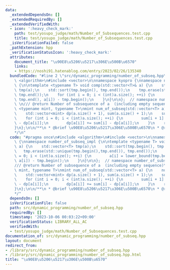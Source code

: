 ```yaml
---
data:
  _extendedDependsOn: []
  _extendedRequiredBy: []
  _extendedVerifiedWith:
  - icon: ':heavy_check_mark:'
    path: test/yosupo_judge/math/Number_of_Subsequences.test.cpp
    title: test/yosupo_judge/math/Number_of_Subsequences.test.cpp
  _isVerificationFailed: false
  _pathExtension: hpp
  _verificationStatusIcon: ':heavy_check_mark:'
  attributes:
    document_title: "\u90E8\u5206\u5217\u306E\u500B\u6570"
    links:
    - https://noshi91.hatenablog.com/entry/2023/02/26/135340
  bundledCode: "#line 2 \"src/dynamic_programming/number_of_subseq.hpp\"\n#include\
    \ <algorithm>\n#include <vector>\n\nnamespace kyopro {\nnamespace number_of_subseq_impl\
    \ {\n\ntemplate <typename T> void comp(std::vector<T>& a) {\n    std::vector<T>\
    \ tmp(a);\n    std::sort(tmp.begin(), tmp.end());\n    tmp.erase(std::unique(tmp.begin(),tmp.end()),\
    \ tmp.end());\n    for (int i = 0; i < (int)a.size(); ++i) {\n        a[i] = lower_bound(tmp.begin(),\
    \ tmp.end(), a[i]) - tmp.begin();\n    }\n}\n\n};  // namespace number_of_subseq_impl\n\
    \ \n/// @return Number of subsequence of a  (including empty sequence)\ntemplate\
    \ <typename mint, typename T>\nmint num_of_subseq(std::vector<T> a) {\n    number_of_subseq_impl::comp(a);\n\
    \    std::vector<mint> dp(a.size() + 1), sum(a.size() + 1);\n    sum[0] = mint(1);\n\
    \    for (int i = 0; i < (int)a.size(); ++i) {\n        sum[i + 1] = 2 * sum[i]\
    \ - dp[a[i]];\n        dp[a[i]] += sum[i] - dp[a[i]];\n    }\n    return sum[a.size()];\n\
    }\n};\n\n/**\n * @brief \u90E8\u5206\u5217\u306E\u500B\u6570\n * @reference https://noshi91.hatenablog.com/entry/2023/02/26/135340\n\
    */\n"
  code: "#pragma once\n#include <algorithm>\n#include <vector>\n\nnamespace kyopro\
    \ {\nnamespace number_of_subseq_impl {\n\ntemplate <typename T> void comp(std::vector<T>&\
    \ a) {\n    std::vector<T> tmp(a);\n    std::sort(tmp.begin(), tmp.end());\n \
    \   tmp.erase(std::unique(tmp.begin(),tmp.end()), tmp.end());\n    for (int i\
    \ = 0; i < (int)a.size(); ++i) {\n        a[i] = lower_bound(tmp.begin(), tmp.end(),\
    \ a[i]) - tmp.begin();\n    }\n}\n\n};  // namespace number_of_subseq_impl\n \n\
    /// @return Number of subsequence of a  (including empty sequence)\ntemplate <typename\
    \ mint, typename T>\nmint num_of_subseq(std::vector<T> a) {\n    number_of_subseq_impl::comp(a);\n\
    \    std::vector<mint> dp(a.size() + 1), sum(a.size() + 1);\n    sum[0] = mint(1);\n\
    \    for (int i = 0; i < (int)a.size(); ++i) {\n        sum[i + 1] = 2 * sum[i]\
    \ - dp[a[i]];\n        dp[a[i]] += sum[i] - dp[a[i]];\n    }\n    return sum[a.size()];\n\
    }\n};\n\n/**\n * @brief \u90E8\u5206\u5217\u306E\u500B\u6570\n * @reference https://noshi91.hatenablog.com/entry/2023/02/26/135340\n\
    */"
  dependsOn: []
  isVerificationFile: false
  path: src/dynamic_programming/number_of_subseq.hpp
  requiredBy: []
  timestamp: '2023-10-06 00:03:22+09:00'
  verificationStatus: LIBRARY_ALL_AC
  verifiedWith:
  - test/yosupo_judge/math/Number_of_Subsequences.test.cpp
documentation_of: src/dynamic_programming/number_of_subseq.hpp
layout: document
redirect_from:
- /library/src/dynamic_programming/number_of_subseq.hpp
- /library/src/dynamic_programming/number_of_subseq.hpp.html
title: "\u90E8\u5206\u5217\u306E\u500B\u6570"
---
```

